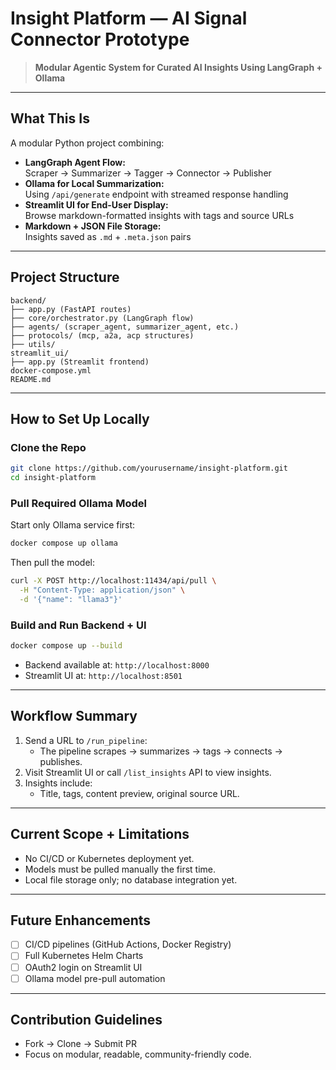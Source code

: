 # Insight Platform — AI Signal Connector Prototype

> **Modular Agentic System for Curated AI Insights Using LangGraph + Ollama**

---

## What This Is

A modular Python project combining:

- **LangGraph Agent Flow:**  
  Scraper → Summarizer → Tagger → Connector → Publisher  
- **Ollama for Local Summarization:**  
  Using `/api/generate` endpoint with streamed response handling  
- **Streamlit UI for End-User Display:**  
  Browse markdown-formatted insights with tags and source URLs  
- **Markdown + JSON File Storage:**  
  Insights saved as `.md` + `.meta.json` pairs  

---

## Project Structure

```
backend/
├── app.py (FastAPI routes)
├── core/orchestrator.py (LangGraph flow)
├── agents/ (scraper_agent, summarizer_agent, etc.)
├── protocols/ (mcp, a2a, acp structures)
├── utils/
streamlit_ui/
├── app.py (Streamlit frontend)
docker-compose.yml
README.md
```

---

## How to Set Up Locally

### Clone the Repo

```bash
git clone https://github.com/yourusername/insight-platform.git
cd insight-platform
```

### Pull Required Ollama Model

Start only Ollama service first:

```bash
docker compose up ollama
```

Then pull the model:

```bash
curl -X POST http://localhost:11434/api/pull \
  -H "Content-Type: application/json" \
  -d '{"name": "llama3"}'
```

### Build and Run Backend + UI

```bash
docker compose up --build
```

- Backend available at: `http://localhost:8000`
- Streamlit UI at: `http://localhost:8501`

---

## Workflow Summary

1. Send a URL to `/run_pipeline`:
   - The pipeline scrapes → summarizes → tags → connects → publishes.
2. Visit Streamlit UI or call `/list_insights` API to view insights.
3. Insights include:
   - Title, tags, content preview, original source URL.

---

## Current Scope + Limitations

- No CI/CD or Kubernetes deployment yet.
- Models must be pulled manually the first time.
- Local file storage only; no database integration yet.

---

## Future Enhancements

- [ ] CI/CD pipelines (GitHub Actions, Docker Registry)
- [ ] Full Kubernetes Helm Charts
- [ ] OAuth2 login on Streamlit UI
- [ ] Ollama model pre-pull automation

---

## Contribution Guidelines

- Fork → Clone → Submit PR  
- Focus on modular, readable, community-friendly code.
